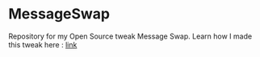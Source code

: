 # MessageSwap
Repository for my Open Source tweak Message Swap. Learn how I made this tweak here : [link](https://cwcaude.github.io/project/tutorial/2020/07/02/iOS-tweak-dev-1.html)

